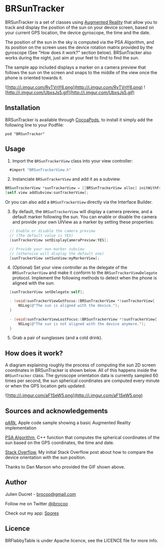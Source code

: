 # BRSunTracker

BRSunTracker is a set of classes using [Augmented Reality] that allow you to track and display the position of the sun on your device screen, based on your current GPS location, the device gyroscope, the time and the date.

The position of the sun in the sky is computed via the PSA Algorithm, and its position on the screen uses the device rotation matrix provided by the gyroscope (See "How does it work?" section below).
BRSunTracker also works during the night, just aim at your feet to find to find the sun.

The sample app included displays a marker on a camera preview that follows the sun on the screen and snaps to the middle of the view once the phone is oriented towards it.

![http://i.imgur.com/RyTVnY6.png](http://i.imgur.com/RyTVnY6.png)
![http://i.imgur.com/UbxsJs5.gif](http://i.imgur.com/UbxsJs5.gif)

## Installation

BRSunTracker is available through [CocoaPods](http://cocoapods.org), to install
it simply add the following line to your Podfile:

    pod "BRSunTracker"
    
## Usage

1.  Import the `BRSunTrackerView` class into your view controller:

  ```objective-c
    #import "BRSunTrackerView.h"
  ```
  
2.  Instanciate `BRSunTrackerView` and add it as a subview.
  ```objective-c
BRSunTrackerView *sunTrackerView = [[BRSunTrackerView alloc] initWithFrame:CGRectMake(0, 0, 320, 428)];
[self.view addSubview:sunTrackerView];
  ```
Or you can also add a `BRSunTrackerView` directly via the Interface Builder.

3.  By default, the `BRSunTrackerView` will display a camera preview, and a default marker following the sun. 
You can enable or disable the camera and provide your own UIView as a marker by setting these properties:
  ```objective-c
    // Enable or disable the camera preview
    // (The default value is YES)
    [sunTrackerView setDisplayCameraPreview:YES];

    // Provide your own marker subview 
    // (otherwise will display the default one)
    [sunTrackerView setSunView:myMarkerView];
  ```
4. (Optional) Set your view controller as the delegate of the `BRSunTrackerView` and make it conform to the `BRSunTrackerViewDelegate` protocol. Implement the following methods to detect when the phone is aligned with the sun:

  ```objective-c
    [sunTrackerView setDelegate:self];  
  ```
  
  ```objective-c
    - (void)sunTrackerViewGotFocus:(BRSunTrackerView *)sunTrackerView{
        NSLog(@"The sun is aligned with the device.");
    }
    
    - (void)sunTrackerViewLostFocus:(BRSunTrackerView *)sunTrackerView{
        NSLog(@"The sun is not aligned with the device anymore.");
    }
  ```
5. Grab a pair of sunglasses (and a cold drink).


## How does it work?

A diagram explaining roughly the process of computing the sun 2D screen coordinates in BRSunTracker is shown below.
All of this happens inside the `BRSunTracker` class.
The gyroscope orientation data is currently sampled 60 times per second, the sun spherical coordinates are computed every minute or when the GPS location gets updated.

![http://i.imgur.com/aF1SeW5.png](http://i.imgur.com/aF1SeW5.png)

## Sources and acknowledgements

[pARk], Apple code sample showing a basic Augmented Reality implementation

[PSA Algorithm], C++ function that computes the spherical coordinates of the sun based on the GPS coordinates, the time and date.

[Stack Overflow], My initial Stack Overflow post about how to compare the device orientation with the sun position.

Thanks to Dan Marson who provided the GIF shown above.

## Author

Julien Ducret - <brocoo@gmail.com>

Follow me on Twitter [@jbrocoo](https://twitter.com/jbrocoo)

Check out my app: [Spores](https://itunes.apple.com/us/app/spores/id718495353?l=fr&ls=1&mt=8)

## Licence

BRFlabbyTable is under Apache licence, see the LICENCE file for more info.

[Augmented Reality]:http://en.wikipedia.org/wiki/Augmented_reality
[PSA Algorithm]:http://www.psa.es/sdg/sunpos.htm
[pARk]:https://developer.apple.com/library/ios/samplecode/pARk/Introduction/Intro.html
[Stack Overflow]:http://stackoverflow.com/questions/21246745/compare-device-3d-orientation-with-the-sun-position

